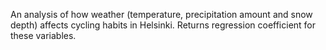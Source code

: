 An analysis of how weather (temperature, precipitation amount and snow depth) affects cycling habits in Helsinki. Returns regression coefficient for these variables.
